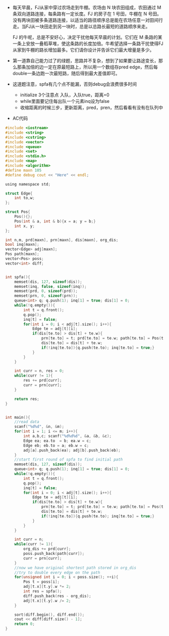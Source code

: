 * 每天早晨，FJ从家中穿过农场走到牛棚。农场由 N 块农田组成，农田通过 M 条双向道路连接，每条路有一定长度。FJ 的房子在 1 号田，牛棚在 N 号田。没有两块田被多条道路连接，以适当的路径顺序总是能在农场任意一对田间行走。当FJ从一块田走到另一块时，总是以总路长最短的道路顺序来走。

  FJ 的牛呢，总是不安好心，决定干扰他每天早晨的计划。它们在 M 条路的某一条上安放一叠稻草堆，使这条路的长度加倍。牛希望选择一条路干扰使得FJ 从家到牛棚的路长增加最多。它们请你设计并告诉它们最大增量是多少。

* 第一道靠自己能力过了的绿题，思路并不复杂，想到了如果要让路途变长，那么那条加倍的边一定在原最短路上，所以用一个数组存pred edge，然后每double一条边跑一次最短路，随后得到最大差值即可。
* 这道题注意，spfa有几个点不能漏，否则debug会浪费很多时间
  * initialize 3个注意点 入队，入队true，距离=0
  * while里面要记住每出队一个元素inq设为false
  * 收缩距离的时候三步，更新距离，pred，pren，然后看看有没有在队列中

* AC代码

```c
#include <iostream>
#include <string>
#include <cstring>
#include <vector>
#include <queue>
#include <set>
#include <stdio.h>
#include <map>
#include <algorithm>
#define maxn 105
#define debug cout << "Here" << endl;

using namespace std;

struct Edge{
	int to,w;
};

struct Pos{
	Pos(){};
	Pos(int & a, int & b){x = a; y = b;}
	int x, y;
};

int n,m, prd[maxn], prn[maxn], dis[maxn], org_dis;
bool inq[maxn];
vector<Edge> adj[maxn]; 
Pos path[maxn];
vector<Pos> poss;
vector<int> diff;


int spfa(){
	memset(dis, 127, sizeof(dis));
	memset(inq, false, sizeof(inq));
	memset(prd, 0, sizeof(prd));
	memset(prn, 0, sizeof(prn));
	queue<int> q; q.push(1); inq[1] = true; dis[1] = 0;
	while(!q.empty()){
		int t = q.front();
		q.pop();
		inq[t] = false;
		for(int i = 0; i < adj[t].size(); i++){
			Edge te = adj[t][i];
			if(dis[te.to] > dis[t] + te.w){
				prn[te.to] = t; prd[te.to] = te.w; path[te.to] = Pos(t,i);
				dis[te.to] = dis[t] + te.w;
				if(!inq[te.to]){q.push(te.to); inq[te.to] = true;}
			}
		}
	}

	int curr = n, res = 0;
	while(curr != 1){
		res += prd[curr];
		curr = prn[curr];
	}

	return res;
}


int main(){
	//read data
	scanf("%d%d", &n, &m);
	for(int i = 1; i <= m; i++){
		int a,b,c; scanf("%d%d%d", &a, &b, &c);
		Edge ea; ea.to  = b; ea.w = c;
		Edge eb; eb.to = a; eb.w = c;
		adj[a].push_back(ea); adj[b].push_back(eb);
	}
	//start first round of spfa to find initial path
	memset(dis, 127, sizeof(dis));
	queue<int> q; q.push(1); inq[1] = true; dis[1] = 0;
	while(!q.empty()){
		int t = q.front();
		q.pop();
		inq[t] = false;
		for(int i = 0; i < adj[t].size(); i++){
			Edge te = adj[t][i];
			if(dis[te.to] > dis[t] + te.w){
				prn[te.to] = t; prd[te.to] = te.w; path[te.to] = Pos(t,i);
				dis[te.to] = dis[t] + te.w;
				if(!inq[te.to]){q.push(te.to); inq[te.to] = true;}
			}
		}
	}

	int curr = n;
	while(curr != 1){
		org_dis += prd[curr];
		poss.push_back(path[curr]);
		curr = prn[curr];
	}
	//now we have original shortest path stored in org_dis
	//try to double every edge on the path 
	for(unsigned int i = 0; i < poss.size(); ++i){
		Pos t = poss[i];
		adj[t.x][t.y].w *= 2;
		int res = spfa();
		diff.push_back(res - org_dis);
		adj[t.x][t.y].w /= 2;
	}

	sort(diff.begin(), diff.end());
	cout << diff[diff.size() - 1];
	return 0;
}
```